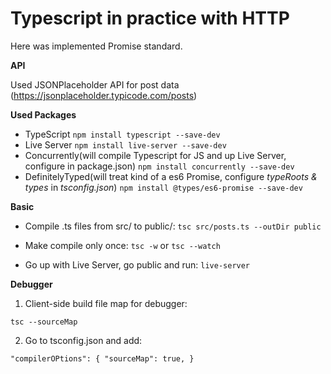 # Typescript in practice with HTTP

Here was implemented Promise standard.

**API**

Used JSONPlaceholder API for post data (https://jsonplaceholder.typicode.com/posts)

**Used Packages**

- TypeScript `npm install typescript --save-dev`
- Live Server `npm install live-server --save-dev`
- Concurrently(will compile Typescript for JS and up Live Server, configure in package.json) `npm install concurrently --save-dev`
- DefinitelyTyped(will treat kind of a es6 Promise, configure *typeRoots & types* in *tsconfig.json*)
`npm install @types/es6-promise --save-dev`

**Basic**

- Compile .ts files from src/ to public/:
`tsc src/posts.ts --outDir public`

- Make compile only once:
`tsc -w` or `tsc --watch`

- Go up with Live Server, go public and run:
`live-server`

**Debugger**

1. Client-side build file map for debugger:

`tsc --sourceMap`

2. Go to tsconfig.json and add:

`"compilerOPtions": {
	"sourceMap": true,
}`
